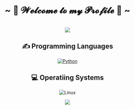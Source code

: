 <h1 align="center">~ 💖 𝓦𝓮𝓵𝓬𝓸𝓶𝓮 𝓽𝓸 𝓶𝔂 𝓟𝓻𝓸𝓯𝓲𝓵𝓮 💖 ~</h1>
<br>
 <div align="center">
<img src="https://c.tenor.com/AwMCvyYjPgAAAAAC/anime-welcome.gif">

## ✍ Programming Languages

<p>
  <a href="https://github.com/search?q=user%3AMr-Coxall+language%3Apython"><img alt="Python" src="https://img.shields.io/badge/Python-14354C.svg?logo=python&logoColor=white"></a>
 <p>
  
## 💻 Operatiing Systems
  
  ![Linux](https://img.shields.io/badge/Linux-FCC624?logo=linux&logoColor=white)
<br>  
  <div align="center">
<img src="https://c.tenor.com/3fAZZncIHDQAAAAC/smile-anime.gif">
